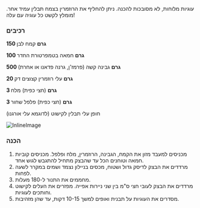 עוגיות מלוחות, לא מסובכות להכנה. ניתן להחליף את הרוזמרין בצמח תבלין עמיד אחר. מומלץ לקשט כל עוגיה עם עלה!

### רכיבים

**150 גרם** קמח לבן

**100 גרם** חמאה בטמפרטורת החדר

**500 גרם** גבינה קשה (פרמז'ן, גרנה פדאנו או אחרת)

**20 גרם** עלי רוזמרין קצוצים דק

**3 גרם** (חצי כפית) מלח

**3 גרם** (חצי כפית) פלפל שחור

חופן עלי תבלין לקישוט (לדוגמא עלי אורגנו)



![InlineImage](process.jpg)

### הכנה

1. מכניסים למעבד מזון את הקמח, הגבינה, הרוזמרין, מלח ופלפל. מכניסים קוביות חמאה וטוחנים הכל עד שהבצק מתחיל להתגבש לגוש אחד.
2. מרדדים את הבצק לדיסק גדול ושטוח, מכסים בניילון נצמד ושמים במקרר לשעה לפחות.
3. מחממים את התנור ל-180 מעלות.
4. מרדדים את הבצק לעובי חצי ס"מ בין שני ניירות אפייה. מפזרים את העלים לקישוט וחותכים לעוגיות.
5. מסדרים את העוגיות על תבנית ואופים למשך 10-15 דקות, עד שהן מזהיבות. 